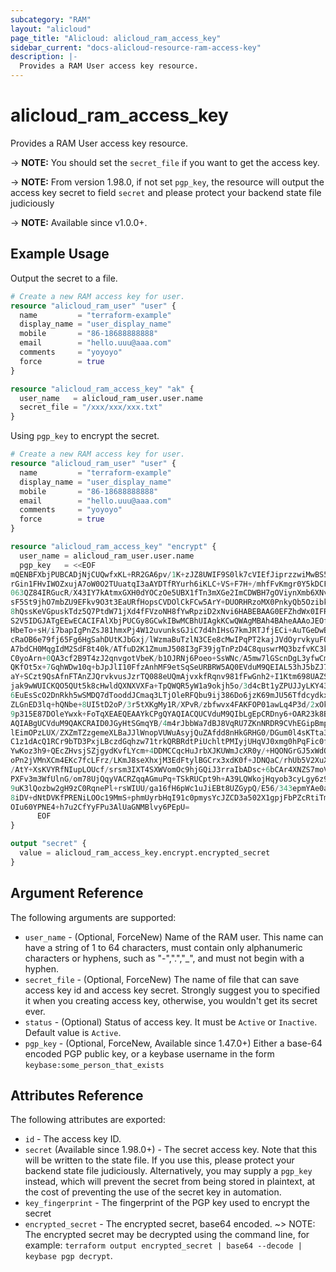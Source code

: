 ```yaml
---
subcategory: "RAM"
layout: "alicloud"
page_title: "Alicloud: alicloud_ram_access_key"
sidebar_current: "docs-alicloud-resource-ram-access-key"
description: |-
  Provides a RAM User access key resource.
---
```


# alicloud_ram_access_key

Provides a RAM User access key resource.

-> **NOTE:**  You should set the `secret_file` if you want to get the access key.  

-> **NOTE:**  From version 1.98.0, if not set `pgp_key`, the resource will output the access key secret to field `secret` and please protect your backend state file judiciously

-> **NOTE:** Available since v1.0.0+.

## Example Usage

Output the secret to a file.
```terraform
# Create a new RAM access key for user.
resource "alicloud_ram_user" "user" {
  name         = "terraform-example"
  display_name = "user_display_name"
  mobile       = "86-18688888888"
  email        = "hello.uuu@aaa.com"
  comments     = "yoyoyo"
  force        = true
}

resource "alicloud_ram_access_key" "ak" {
  user_name   = alicloud_ram_user.user.name
  secret_file = "/xxx/xxx/xxx.txt"
}
```

Using `pgp_key` to encrypt the secret.
```terraform
# Create a new RAM access key for user.
resource "alicloud_ram_user" "user" {
  name         = "terraform-example"
  display_name = "user_display_name"
  mobile       = "86-18688888888"
  email        = "hello.uuu@aaa.com"
  comments     = "yoyoyo"
  force        = true
}

resource "alicloud_ram_access_key" "encrypt" {
  user_name = alicloud_ram_user.user.name
  pgp_key   = <<EOF
mQENBFXbjPUBCADjNjCUQwfxKL+RR2GA6pv/1K+zJZ8UWIF9S0lk7cVIEfJiprzzwiMwBS5cD0da
rGin1FHvIWOZxujA7oW0O2TUuatqI3aAYDTfRYurh6iKLC+VS+F7H+/mhfFvKmgr0Y5kDCF1j0T/
063QZ84IRGucR/X43IY7kAtmxGXH0dYOCzOe5UBX1fTn3mXGe2ImCDWBH7gOViynXmb6XNvXkP0f
sF5St9jhO7mbZU9EFkv9O3t3EaURfHopsCVDOlCkFCw5ArY+DUORHRzoMX0PnkyQb5OzibkChzpg
8hQssKeVGpuskTdz5Q7PtdW71jXd4fFVzoNH8fYwRpziD2xNvi6HABEBAAG0EFZhdWx0IFRlc3Qg
S2V5IDGJATgEEwECACIFAlXbjPUCGy8GCwkIBwMCBhUIAgkKCwQWAgMBAh4BAheAAAoJEOfLr44B
HbeTo+sH/i7bapIgPnZsJ81hmxPj4W12uvunksGJiC7d4hIHsG7kmJRTJfjECi+AuTGeDwBy84TD
cRaOB6e79fj65Fg6HgSahDUtKJbGxj/lWzmaBuTzlN3CEe8cMwIPqPT2kajJVdOyrvkyuFOdPFOE
A7bdCH0MqgIdM2SdF8t40k/ATfuD2K1ZmumJ508I3gF39jgTnPzD4C8quswrMQ3bzfvKC3klXRlB
C0yoArn+0QA3cf2B9T4zJ2qnvgotVbeK/b1OJRNj6Poeo+SsWNc/A5mw7lGScnDgL3yfwCm1gQXa
QKfOt5x+7GqhWDw10q+bJpJlI10FfzAnhMF9etSqSeURBRW5AQ0EVduM9QEIAL53hJ5bZJ7oEDCn
aY+SCzt9QsAfnFTAnZJQrvkvusJzrTQ088eUQmAjvxkfRqnv981fFwGnh2+I1Ktm698UAZS9Jt8y
jak9wWUICKQO5QUt5k8cHwldQXNXVXFa+TpQWQR5yW1a9okjh5o/3d4cBt1yZPUJJyLKY43Wvptb
6EuEsScO2DnRkh5wSMDQ7dTooddJCmaq3LTjOleRFQbu9ij386Do6jzK69mJU56TfdcydkxkWF5N
ZLGnED3lq+hQNbe+8UI5tD2oP/3r5tXKgMy1R/XPvR/zbfwvx4FAKFOP01awLq4P3d/2xOkMu4Lu
9p315E87DOleYwxk+FoTqXEAEQEAAYkCPgQYAQIACQUCVduM9QIbLgEpCRDny6+OAR23k8BdIAQZ
AQIABgUCVduM9QAKCRAID0JGyHtSGmqYB/4m4rJbbWa7dBJ8VqRU7ZKnNRDR9CVhEGipBmpDGRYu
lEimOPzLUX/ZXZmTZzgemeXLBaJJlWnopVUWuAsyjQuZAfdd8nHkGRHG0/DGum0l4sKTta3OPGHN
C1z1dAcQ1RCr9bTD3PxjLBczdGqhzw71trkQRBRdtPiUchltPMIyjUHqVJ0xmg0hPqFic0fICsr0
YwKoz3h9+QEcZHvsjSZjgydKvfLYcm+4DDMCCqcHuJrbXJKUWmJcXR0y/+HQONGrGJ5xWdO+6eJi
oPn2jVMnXCm4EKc7fcLFrz/LKmJ8seXhxjM3EdFtylBGCrx3xdK0f+JDNQaC/rhUb5V2XuX6VwoH
/AtY+XsKVYRfNIupLOUcf/srsm3IXT4SXWVomOc9hjGQiJ3rraIbADsc+6bCAr4XNZS7moViAAcI
PXFv3m3WfUlnG/om78UjQqyVACRZqqAGmuPq+TSkRUCpt9h+A39LQWkojHqyob3cyLgy6z9Q557O
9uK3lQozbw2gH9zC0RqnePl+rsWIUU/ga16fH6pWc1uJiEBt8UZGypQ/E56/343epmYAe0a87sHx
8iDV+dNtDVKfPRENiLOOc19MmS+phmUyrbHqI91c0pmysYcJZCD3a502X1gpjFbPZcRtiTmGnUKd
OIu60YPNE4+h7u2CfYyFPu3AlUaGNMBlvy6PEpU=
	  EOF
}

output "secret" {
  value = alicloud_ram_access_key.encrypt.encrypted_secret
}
```

## Argument Reference

The following arguments are supported:

* `user_name` - (Optional, ForceNew) Name of the RAM user. This name can have a string of 1 to 64 characters, must contain only alphanumeric characters or hyphens, such as "-",".","_", and must not begin with a hyphen.
* `secret_file` - (Optional, ForceNew) The name of file that can save access key id and access key secret. Strongly suggest you to specified it when you creating access key, otherwise, you wouldn't get its secret ever.
* `status` - (Optional) Status of access key. It must be `Active` or `Inactive`. Default value is `Active`.
* `pgp_key` - (Optional, ForceNew, Available since 1.47.0+) Either a base-64 encoded PGP public key, or a keybase username in the form `keybase:some_person_that_exists`

## Attributes Reference

The following attributes are exported:

* `id` - The access key ID.
* `secret` (Available since 1.98.0+) - The secret access key. Note that this will be written to the state file. 
If you use this, please protect your backend state file judiciously. 
Alternatively, you may supply a `pgp_key` instead, which will prevent the secret from being stored in plaintext, 
at the cost of preventing the use of the secret key in automation.
* `key_fingerprint` - The fingerprint of the PGP key used to encrypt the secret
* `encrypted_secret` - The encrypted secret, base64 encoded. ~> NOTE: The encrypted secret may be decrypted using the command line, for example: `terraform output encrypted_secret | base64 --decode | keybase pgp decrypt`.
